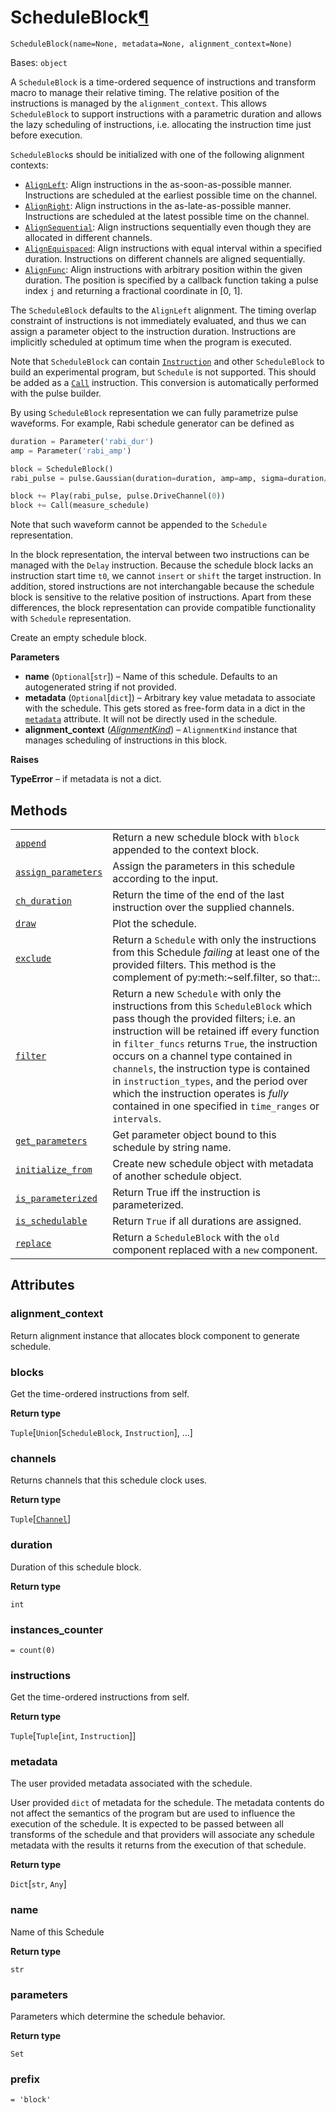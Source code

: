 # ScheduleBlock[¶](#scheduleblock "Permalink to this headline")

<span id="undefined" />

`ScheduleBlock(name=None, metadata=None, alignment_context=None)`

Bases: `object`

A `ScheduleBlock` is a time-ordered sequence of instructions and transform macro to manage their relative timing. The relative position of the instructions is managed by the `alignment_context`. This allows `ScheduleBlock` to support instructions with a parametric duration and allows the lazy scheduling of instructions, i.e. allocating the instruction time just before execution.

`ScheduleBlock`s should be initialized with one of the following alignment contexts:

*   [`AlignLeft`](qiskit.pulse.transforms.AlignLeft#qiskit.pulse.transforms.AlignLeft "qiskit.pulse.transforms.AlignLeft"): Align instructions in the as-soon-as-possible manner. Instructions are scheduled at the earliest possible time on the channel.
*   [`AlignRight`](qiskit.pulse.transforms.AlignRight#qiskit.pulse.transforms.AlignRight "qiskit.pulse.transforms.AlignRight"): Align instructions in the as-late-as-possible manner. Instructions are scheduled at the latest possible time on the channel.
*   [`AlignSequential`](qiskit.pulse.transforms.AlignSequential#qiskit.pulse.transforms.AlignSequential "qiskit.pulse.transforms.AlignSequential"): Align instructions sequentially even though they are allocated in different channels.
*   [`AlignEquispaced`](qiskit.pulse.transforms.AlignEquispaced#qiskit.pulse.transforms.AlignEquispaced "qiskit.pulse.transforms.AlignEquispaced"): Align instructions with equal interval within a specified duration. Instructions on different channels are aligned sequentially.
*   [`AlignFunc`](qiskit.pulse.transforms.AlignFunc#qiskit.pulse.transforms.AlignFunc "qiskit.pulse.transforms.AlignFunc"): Align instructions with arbitrary position within the given duration. The position is specified by a callback function taking a pulse index `j` and returning a fractional coordinate in \[0, 1].

The `ScheduleBlock` defaults to the `AlignLeft` alignment. The timing overlap constraint of instructions is not immediately evaluated, and thus we can assign a parameter object to the instruction duration. Instructions are implicitly scheduled at optimum time when the program is executed.

Note that `ScheduleBlock` can contain [`Instruction`](pulse#qiskit.pulse.instructions.Instruction "qiskit.pulse.instructions.Instruction") and other `ScheduleBlock` to build an experimental program, but `Schedule` is not supported. This should be added as a [`Call`](qiskit.pulse.instructions.Call#qiskit.pulse.instructions.Call "qiskit.pulse.instructions.Call") instruction. This conversion is automatically performed with the pulse builder.

By using `ScheduleBlock` representation we can fully parametrize pulse waveforms. For example, Rabi schedule generator can be defined as

```python
duration = Parameter('rabi_dur')
amp = Parameter('rabi_amp')

block = ScheduleBlock()
rabi_pulse = pulse.Gaussian(duration=duration, amp=amp, sigma=duration/4)

block += Play(rabi_pulse, pulse.DriveChannel(0))
block += Call(measure_schedule)
```

Note that such waveform cannot be appended to the `Schedule` representation.

In the block representation, the interval between two instructions can be managed with the `Delay` instruction. Because the schedule block lacks an instruction start time `t0`, we cannot `insert` or `shift` the target instruction. In addition, stored instructions are not interchangable because the schedule block is sensitive to the relative position of instructions. Apart from these differences, the block representation can provide compatible functionality with `Schedule` representation.

Create an empty schedule block.

**Parameters**

*   **name** (`Optional`\[`str`]) – Name of this schedule. Defaults to an autogenerated string if not provided.
*   **metadata** (`Optional`\[`dict`]) – Arbitrary key value metadata to associate with the schedule. This gets stored as free-form data in a dict in the [`metadata`](#qiskit.pulse.ScheduleBlock.metadata "qiskit.pulse.ScheduleBlock.metadata") attribute. It will not be directly used in the schedule.
*   **alignment\_context** ([*AlignmentKind*](pulse#qiskit.pulse.transforms.AlignmentKind "qiskit.pulse.transforms.AlignmentKind")) – `AlignmentKind` instance that manages scheduling of instructions in this block.

**Raises**

**TypeError** – if metadata is not a dict.

## Methods

|                                                                                                                                                                 |                                                                                                                                                                                                                                                                                                                                                                                                                                                                      |
| --------------------------------------------------------------------------------------------------------------------------------------------------------------- | -------------------------------------------------------------------------------------------------------------------------------------------------------------------------------------------------------------------------------------------------------------------------------------------------------------------------------------------------------------------------------------------------------------------------------------------------------------------- |
| [`append`](qiskit.pulse.ScheduleBlock.append#qiskit.pulse.ScheduleBlock.append "qiskit.pulse.ScheduleBlock.append")                                             | Return a new schedule block with `block` appended to the context block.                                                                                                                                                                                                                                                                                                                                                                                              |
| [`assign_parameters`](qiskit.pulse.ScheduleBlock.assign_parameters#qiskit.pulse.ScheduleBlock.assign_parameters "qiskit.pulse.ScheduleBlock.assign_parameters") | Assign the parameters in this schedule according to the input.                                                                                                                                                                                                                                                                                                                                                                                                       |
| [`ch_duration`](qiskit.pulse.ScheduleBlock.ch_duration#qiskit.pulse.ScheduleBlock.ch_duration "qiskit.pulse.ScheduleBlock.ch_duration")                         | Return the time of the end of the last instruction over the supplied channels.                                                                                                                                                                                                                                                                                                                                                                                       |
| [`draw`](qiskit.pulse.ScheduleBlock.draw#qiskit.pulse.ScheduleBlock.draw "qiskit.pulse.ScheduleBlock.draw")                                                     | Plot the schedule.                                                                                                                                                                                                                                                                                                                                                                                                                                                   |
| [`exclude`](qiskit.pulse.ScheduleBlock.exclude#qiskit.pulse.ScheduleBlock.exclude "qiskit.pulse.ScheduleBlock.exclude")                                         | Return a `Schedule` with only the instructions from this Schedule *failing* at least one of the provided filters. This method is the complement of py:meth:\~self.filter, so that::.                                                                                                                                                                                                                                                                                 |
| [`filter`](qiskit.pulse.ScheduleBlock.filter#qiskit.pulse.ScheduleBlock.filter "qiskit.pulse.ScheduleBlock.filter")                                             | Return a new `Schedule` with only the instructions from this `ScheduleBlock` which pass though the provided filters; i.e. an instruction will be retained iff every function in `filter_funcs` returns `True`, the instruction occurs on a channel type contained in `channels`, the instruction type is contained in `instruction_types`, and the period over which the instruction operates is *fully* contained in one specified in `time_ranges` or `intervals`. |
| [`get_parameters`](qiskit.pulse.ScheduleBlock.get_parameters#qiskit.pulse.ScheduleBlock.get_parameters "qiskit.pulse.ScheduleBlock.get_parameters")             | Get parameter object bound to this schedule by string name.                                                                                                                                                                                                                                                                                                                                                                                                          |
| [`initialize_from`](qiskit.pulse.ScheduleBlock.initialize_from#qiskit.pulse.ScheduleBlock.initialize_from "qiskit.pulse.ScheduleBlock.initialize_from")         | Create new schedule object with metadata of another schedule object.                                                                                                                                                                                                                                                                                                                                                                                                 |
| [`is_parameterized`](qiskit.pulse.ScheduleBlock.is_parameterized#qiskit.pulse.ScheduleBlock.is_parameterized "qiskit.pulse.ScheduleBlock.is_parameterized")     | Return True iff the instruction is parameterized.                                                                                                                                                                                                                                                                                                                                                                                                                    |
| [`is_schedulable`](qiskit.pulse.ScheduleBlock.is_schedulable#qiskit.pulse.ScheduleBlock.is_schedulable "qiskit.pulse.ScheduleBlock.is_schedulable")             | Return `True` if all durations are assigned.                                                                                                                                                                                                                                                                                                                                                                                                                         |
| [`replace`](qiskit.pulse.ScheduleBlock.replace#qiskit.pulse.ScheduleBlock.replace "qiskit.pulse.ScheduleBlock.replace")                                         | Return a `ScheduleBlock` with the `old` component replaced with a `new` component.                                                                                                                                                                                                                                                                                                                                                                                   |

## Attributes

<span id="undefined" />

### alignment\_context

Return alignment instance that allocates block component to generate schedule.

<span id="undefined" />

### blocks

Get the time-ordered instructions from self.

**Return type**

`Tuple`\[`Union`\[`ScheduleBlock`, `Instruction`], …]

<span id="undefined" />

### channels

Returns channels that this schedule clock uses.

**Return type**

`Tuple`\[[`Channel`](pulse#qiskit.pulse.channels.Channel "qiskit.pulse.channels.Channel")]

<span id="undefined" />

### duration

Duration of this schedule block.

**Return type**

`int`

<span id="undefined" />

### instances\_counter

`= count(0)`

<span id="undefined" />

### instructions

Get the time-ordered instructions from self.

**Return type**

`Tuple`\[`Tuple`\[`int`, `Instruction`]]

<span id="undefined" />

### metadata

The user provided metadata associated with the schedule.

User provided `dict` of metadata for the schedule. The metadata contents do not affect the semantics of the program but are used to influence the execution of the schedule. It is expected to be passed between all transforms of the schedule and that providers will associate any schedule metadata with the results it returns from the execution of that schedule.

**Return type**

`Dict`\[`str`, `Any`]

<span id="undefined" />

### name

Name of this Schedule

**Return type**

`str`

<span id="undefined" />

### parameters

Parameters which determine the schedule behavior.

**Return type**

`Set`

<span id="undefined" />

### prefix

`= 'block'`
